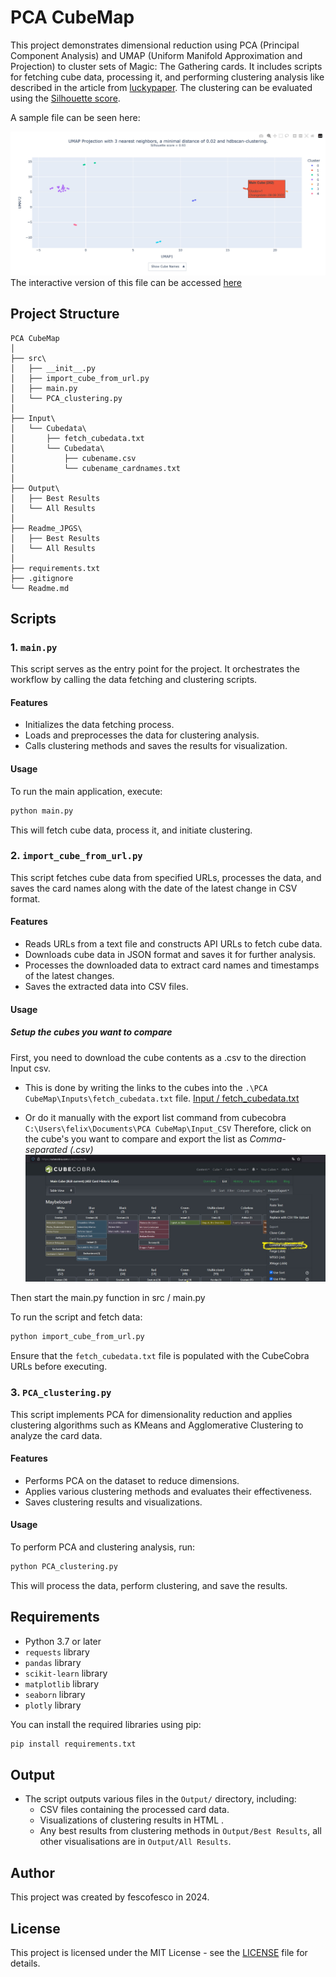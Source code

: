 # PCA CubeMap

This project demonstrates dimensional reduction using PCA (Principal Component Analysis) and UMAP (Uniform Manifold Approximation and Projection) to cluster sets of Magic: The Gathering cards. It includes scripts for fetching cube data, processing it, and performing clustering analysis like described in the article from [luckypaper](https://luckypaper.co/articles/mapping-the-magic-landscape/).
The clustering can be evaluated using the [Silhouette score](https://en.wikipedia.org/wiki/Silhouette_(clustering)).

A sample file can be seen here:

![fileinfo](./Readme_JPGs/SampleCubemap.jpg)
The interactive version of this file can be accessed [here](https://github.com/fescofesco/PCA-CubeMap/blob/main/Readme_JPGs/umap_3n_neighbours_mindist0.02_hdbscan.html)



## Project Structure

```
PCA CubeMap
│
├── src\
│   ├── __init__.py
│   ├── import_cube_from_url.py
│   ├── main.py
│   └── PCA_clustering.py    
│
├── Input\
│   └── Cubedata\
│       ├── fetch_cubedata.txt
│       └── Cubedata\
│           ├── cubename.csv
│           └── cubename_cardnames.txt        
│
├── Output\
│   ├── Best Results
│   └── All Results
│
├── Readme_JPGS\
│   ├── Best Results
│   └── All Results
│
├── requirements.txt
├── .gitignore
└── Readme.md
```

## Scripts

### 1. `main.py`

This script serves as the entry point for the project. It orchestrates the workflow by calling the data fetching and clustering scripts.

#### Features
- Initializes the data fetching process.
- Loads and preprocesses the data for clustering analysis.
- Calls clustering methods and saves the results for visualization.

#### Usage

To run the main application, execute:

```bash
python main.py
```

This will fetch cube data, process it, and initiate clustering.

### 2. `import_cube_from_url.py`

This script fetches cube data from specified URLs, processes the data, and saves the card names along with the date of the latest change in CSV format.

#### Features
- Reads URLs from a text file and constructs API URLs to fetch cube data.
- Downloads cube data in JSON format and saves it for further analysis.
- Processes the downloaded data to extract card names and timestamps of the latest changes.
- Saves the extracted data into CSV files.

#### Usage


##### Setup the cubes you want to compare

First, you need to download the cube contents as a .csv to the direction
Input csv.

* This is done by writing the links to the cubes into the `.\PCA CubeMap\Inputs\fetch_cubedata.txt` file.
[Input / fetch_cubedata.txt](Input/fetch_cubedata.txt)


* Or do it manually with the export list command from cubecobra `C:\Users\felix\Documents\PCA CubeMap\Input_CSV`
 Therefore, click on the cube's you want to compare and export the list as *Comma-separated (.csv)*
![Download .csv cubefiles via export as list](./Readme_JPGs/Export_csv.jpg)

Then start the main.py function in src / main.py

To run the script and fetch data:

```bash
python import_cube_from_url.py
```

Ensure that the `fetch_cubedata.txt` file is populated with the CubeCobra URLs before executing.


### 3. `PCA_clustering.py`

This script implements PCA for dimensionality reduction and applies clustering algorithms such as KMeans and Agglomerative Clustering to analyze the card data.

#### Features
- Performs PCA on the dataset to reduce dimensions.
- Applies various clustering methods and evaluates their effectiveness.
- Saves clustering results and visualizations.

#### Usage

To perform PCA and clustering analysis, run:

```bash
python PCA_clustering.py
```

This will process the data, perform clustering, and save the results.

## Requirements

- Python 3.7 or later
- `requests` library
- `pandas` library
- `scikit-learn` library
- `matplotlib` library
- `seaborn` library
- `plotly` library

You can install the required libraries using pip:

```bash
pip install requirements.txt
```

## Output

- The script outputs various files in the `Output/` directory, including:
  - CSV files containing the processed card data.
  - Visualizations of clustering results in HTML .
  - Any best results from clustering methods in `Output/Best Results`, all other visualisations are in `Output/All Results`.

## Author

This project was created by fescofesco in 2024.

## License

This project is licensed under the MIT License - see the [LICENSE](LICENSE) file for details.
